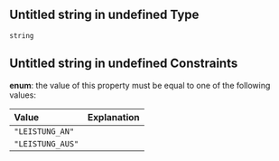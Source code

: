 ## Untitled string in undefined Type

`string`

## Untitled string in undefined Constraints

**enum**: the value of this property must be equal to one of the following values:

| Value            | Explanation |
| :--------------- | :---------- |
| `"LEISTUNG_AN"`  |             |
| `"LEISTUNG_AUS"` |             |
